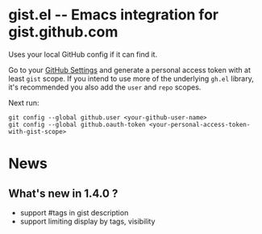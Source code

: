 
gist.el -- Emacs integration for gist.github.com
================================================

Uses your local GitHub config if it can find it.

Go to your [GitHub Settings](https://github.com/settings/tokens) and generate
a personal access token with at least `gist` scope. If you intend to use more
of the underlying `gh.el` library, it's recommended you also add the `user` and
`repo` scopes.

Next run:

``` Shell
git config --global github.user <your-github-user-name>
git config --global github.oauth-token <your-personal-access-token-with-gist-scope>
```

News
====

What's new in 1.4.0 ?
---------------------

* support #tags in gist description
* support limiting display by tags, visibility